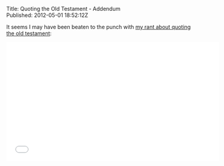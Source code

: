 Title: Quoting the Old Testament - Addendum  
Published: 2012-05-01 18:52:12Z 
  
It seems I may have been beaten to the punch with <a title="An Open Letter to People Who Quote the Old Testament" href="/2012/02/an-open-letter-to-people-who-quote-the-old">my rant about quoting the old testament</a>:

<iframe width="560" height="315" src="//www.youtube.com/embed/DSXJzybEeJM" frameborder="0" allowfullscreen></iframe>